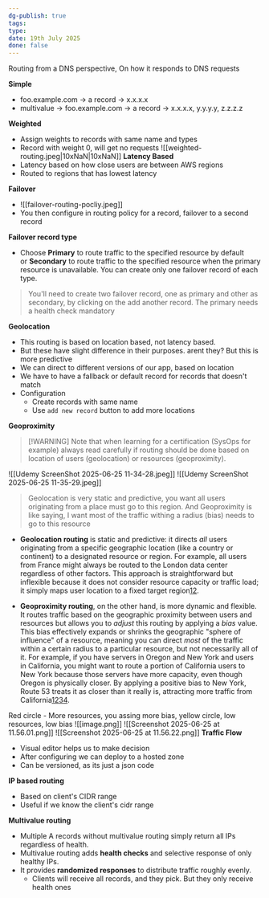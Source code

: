 ```yaml
---
dg-publish: true
tags: 
type: 
date: 19th July 2025
done: false
---
```


Routing from a DNS perspective, On how it responds to DNS requests

**Simple**
- foo.example.com -> a record -> x.x.x.x 
- multivalue -> foo.example.com -> a record -> x.x.x.x, y.y.y.y, z.z.z.z

**Weighted**
- Assign weights to records with same name and types
- Record with weight 0, will get no requests
![[weighted-routing.jpeg|10xNaN|10xNaN]]
**Latency Based**
- Latency based on how close users are between AWS regions
- Routed to regions that has lowest latency

**Failover**
- ![[failover-routing-pocliy.jpeg]]
- You then configure in routing policy for a record, failover to a second record

**Failover record type**
- Choose **Primary** to route traffic to the specified resource by default or **Secondary** to route traffic to the specified resource when the primary resource is unavailable. You can create only one failover record of each type.

>  You'll need to create two failover record, one as primary and other as secondary, by clicking on the add another record. The primary needs a health check mandatory

**Geolocation**

- This routing is based on location based, not latency based.
- But these have slight difference in their purposes. arent they? But this is more predictive
- We can direct to different versions of our app, based on location
- We have to have a fallback or default record for records that doesn't match
- Configuration
	- Create records with same name
	- Use `add new record` button to add more locations

**Geoproximity**

> [!WARNING] Note that when learning for a certification (SysOps for example) always read carefully if routing should be done based on location of users (geolocation) or resources (geoproximity).

![[Udemy ScreenShot 2025-06-25 11-34-28.jpeg]]
![[Udemy ScreenShot 2025-06-25 11-35-29.jpeg]]

>  Geolocation is very static and predictive, you want all users originating from a place must go to this region. And Geoproximity is like saying, I want most of the traffic withing a radius (bias) needs to go to this resource 

- **Geolocation routing** is static and predictive: it directs _all_ users originating from a specific geographic location (like a country or continent) to a designated resource or region. For example, all users from France might always be routed to the London data center regardless of other factors. This approach is straightforward but inflexible because it does not consider resource capacity or traffic load; it simply maps user location to a fixed target region[1](https://stackoverflow.com/questions/73108407/what-the-difference-between-route53-geolocation-and-geoproximity-routing-policie)[2](https://www.abstractapi.com/guides/ip-geolocation/geoproximity-vs-geolocation).
    
- **Geoproximity routing**, on the other hand, is more dynamic and flexible. It routes traffic based on the geographic proximity between users and resources but allows you to _adjust_ this routing by applying a _bias_ value. This bias effectively expands or shrinks the geographic "sphere of influence" of a resource, meaning you can direct _most_ of the traffic within a certain radius to a particular resource, but not necessarily all of it. For example, if you have servers in Oregon and New York and users in California, you might want to route a portion of California users to New York because those servers have more capacity, even though Oregon is physically closer. By applying a positive bias to New York, Route 53 treats it as closer than it really is, attracting more traffic from California[1](https://stackoverflow.com/questions/73108407/what-the-difference-between-route53-geolocation-and-geoproximity-routing-policie)[2](https://www.abstractapi.com/guides/ip-geolocation/geoproximity-vs-geolocation)[3](https://docs.aws.amazon.com/Route53/latest/DeveloperGuide/routing-policy-geoproximity.html)[4](https://docs.aws.amazon.com/en_us/Route53/latest/DeveloperGuide/routing-policy-geoproximity.html).

Red circle - More resources, you assing more bias, yellow circle, low resources, low bias
![[image.png]] 
![[Screenshot 2025-06-25 at 11.56.01.png]]
![[Screenshot 2025-06-25 at 11.56.22.png]]
**Traffic Flow**
- Visual editor helps us to make decision
- After configuring we can deploy to a hosted zone
- Can be versioned, as its just a json code 

**IP based routing**
- Based on client's CIDR range
- Useful if we know the client's cidr range

**Multivalue routing**
- Multiple A records without multivalue routing simply return all IPs regardless of health.
- Multivalue routing adds **health checks** and selective response of only healthy IPs. 
- It provides **randomized responses** to distribute traffic roughly evenly. 
	- Clients will receive all records, and they pick. But they only receive health ones

